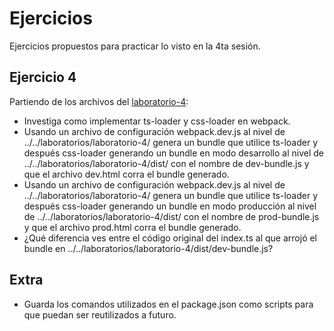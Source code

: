 # Ejercicios

Ejercicios propuestos para practicar lo visto en la 4ta sesión.
## Ejercicio 4

Partiendo de los archivos del [laboratorio-4](../../laboratorios/laboratorio-4/):

- Investiga como implementar ts-loader y css-loader en webpack.
- Usando un archivo de configuración webpack.dev.js al nivel de ../../laboratorios/laboratorio-4/ genera un bundle que utilice ts-loader y después css-loader generando un bundle en modo desarrollo al nivel de ../../laboratorios/laboratorio-4/dist/ con el nombre de dev-bundle.js y que el archivo dev.html corra el bundle generado.
- Usando un archivo de configuración webpack.dev.js al nivel de ../../laboratorios/laboratorio-4/ genera un bundle que utilice ts-loader y después css-loader generando un bundle en modo producción al nivel de ../../laboratorios/laboratorio-4/dist/ con el nombre de prod-bundle.js y que el archivo prod.html corra el bundle generado.
- ¿Qué diferencia ves entre el código original del index.ts al que arrojó el bundle en ../../laboratorios/laboratorio-4/dist/dev-bundle.js?

## Extra

- Guarda los comandos utilizados en el package.json como scripts para que puedan ser reutilizados a futuro.